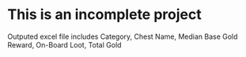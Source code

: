 # This is an incomplete project

Outputed excel file includes Category, Chest Name, Median Base Gold Reward, On-Board Loot, Total Gold
